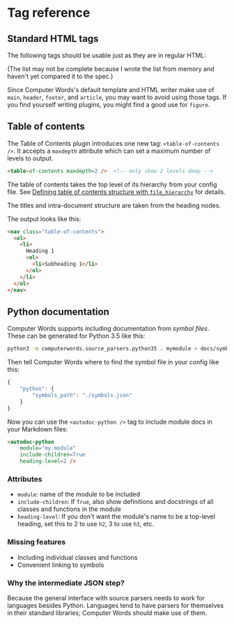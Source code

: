 # Tag reference

## Standard HTML tags

The following tags should be usable just as they are in regular HTML:

<html-enumerate-all-tags />

(The list may not be complete because I wrote the list from memory and haven't
yet compared it to the spec.)

Since Computer Words's default template and HTML writer make use of
`main`, `header`, `footer`, and `article`, you may want to avoid using those
tags. If you find yourself writing plugins, you might find a good use for
`figure`.

## Table of contents

The Table of Contents plugin introduces one new tag: `<table-of-contents />`.
It accepts a `maxdepth` attribute which can set a maximum number of levels
to output.

```html
<table-of-contents maxdepth=2 />  <!-- only show 2 levels deep -->
```

The table of contents takes the top level of its hierarchy from your config
file. See
[Defining table of contents structure with `file_hierarchy`](configuration.html#Defining-table-of-contents-structure-with-file_hierarchy)
for details.

The titles and intra-document structure are taken from the heading nodes.

The output looks like this:

```html
<nav class="table-of-contents">
  <ol>
    <li>
      Heading 1
      <ol>
        <li>Subheading 1</li>
      </ol>
    </li>
  </ol>
</nav>
```

## Python documentation

Computer Words supports including documentation from *symbol files*. These
can be generated for Python 3.5 like this:

```sh
python3 -m computerwords.source_parsers.python35 . mymodule > docs/symbols.json
```

Then tell Computer Words where to find the symbol file in your config like
this:

```js
{
    "python": {
        "symbols_path": "./symbols.json"
    }
}
```

Now you can use the `<autodoc-python />` tag to include module docs in your
Markdown files:

```html
<autodoc-python 
    module="my.module"
    include-children=True
    heading-level=2 />
```

### Attributes

* `module`: name of the module to be included
* `include-children`: If `True`, also show definitions and docstrings of all
  classes and functions in the module
* `heading-level`: If you don't want the module's name to be a top-level
  heading, set this to 2 to use `h2`, 3 to use `h3`, etc.

### Missing features

* Including individual classes and functions
* Convenient linking to symbols

### Why the intermediate JSON step?

Because the general interface with source parsers needs to work for languages
besides Python. Languages tend to have parsers for themselves in their standard
libraries; Computer Words should make use of them.
